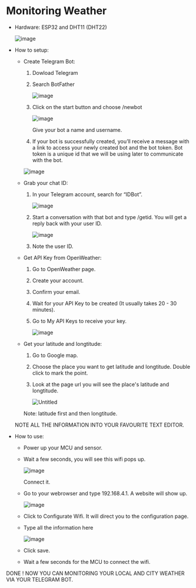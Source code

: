 # Monitoring Weather

- Hardware: ESP32 and DHT11 (DHT22)

  ![image](https://github.com/nhattruong05022003/MonitoringWeather/assets/145974955/a7bee44f-f8f5-4f81-895b-72b26748a8a6)

- How to setup:
  + Create Telegram Bot:
    1. Dowload Telegram
    2. Search BotFather

       ![image](https://github.com/nhattruong05022003/MonitoringWeather/assets/145974955/95c0ce9b-e5bc-4104-b133-30bd2416d9d7)

    3. Click on the start button and choose /newbot

       ![image](https://github.com/nhattruong05022003/MonitoringWeather/assets/145974955/c2fbb69f-a97a-40ea-9020-d5015b8c9dcb)

       Give your bot a name and username.
       
    4. If your bot is successfully created, you’ll receive a message with a link to access your newly created bot and the bot token. Bot token is a unique id that we will be using later to communicate with the bot.

      ![image](https://github.com/nhattruong05022003/MonitoringWeather/assets/145974955/e9cce325-625c-4eaa-8698-ec6cf74d7ad0)
    
  + Grab your chat ID:
    1. In your Telegram account, search for “IDBot”.

       ![image](https://github.com/nhattruong05022003/MonitoringWeather/assets/145974955/0e03d118-3763-4526-bd91-a6dc4b8dfd9d)

    2. Start a conversation with that bot and type /getid. You will get a reply back with your user ID. 

       ![image](https://github.com/nhattruong05022003/MonitoringWeather/assets/145974955/ff702fba-5dc7-4385-afe6-293919362d73)

    3. Note the user ID.
  + Get API Key from OpenWeather:
    1. Go to OpenWeather page.
    2. Create your account.
    3. Confirm your email.
    4. Wait for your API Key to be created (It usually takes 20 - 30 minutes).
    5. Go to My API Keys to receive your key.
       
       ![image](https://github.com/nhattruong05022003/MonitoringWeather/assets/145974955/8d120e5b-4b11-4ce8-b6e3-be096875bdb8)

  + Get your latitude and longtitude:
    1. Go to Google map.
    2. Choose the place you want to get latitude and longtitude. Double click to mark the point.
    3. Look at the page url you will see the place's latitude and longtitude.
   
       ![Untitled](https://github.com/nhattruong05022003/MonitoringWeather/assets/145974955/1edfbacf-ab78-4668-a82a-b962cf3da247)

      Note: latitude first and then longtitude.
    
  NOTE ALL THE INFORMATION INTO YOUR FAVOURITE TEXT EDITOR.
  
- How to use:
  + Power up your MCU and sensor.
  + Wait a few seconds, you will see this wifi pops up.
 
    ![image](https://github.com/nhattruong05022003/MonitoringWeather/assets/145974955/fc0347ee-84fe-4795-90ca-689ef4b74292)

    Connect it.
  + Go to your webrowser and type 192.168.4.1. A website will show up.
 
    ![image](https://github.com/nhattruong05022003/MonitoringWeather/assets/145974955/28509d00-90bb-4094-8825-653c891eda88)

  + Click to Configurate Wifi. It will direct you to the configuration page.
    
  + Type all the information here
 
    ![image](https://github.com/nhattruong05022003/MonitoringWeather/assets/145974955/b7177768-8bcd-4d01-919e-3d6135dc2e87)

  + Click save.
  + Wait a few seconds for the MCU to connect the wifi.

DONE ! NOW YOU CAN MONITORING YOUR LOCAL AND CITY WEATHER VIA YOUR TELEGRAM BOT.
